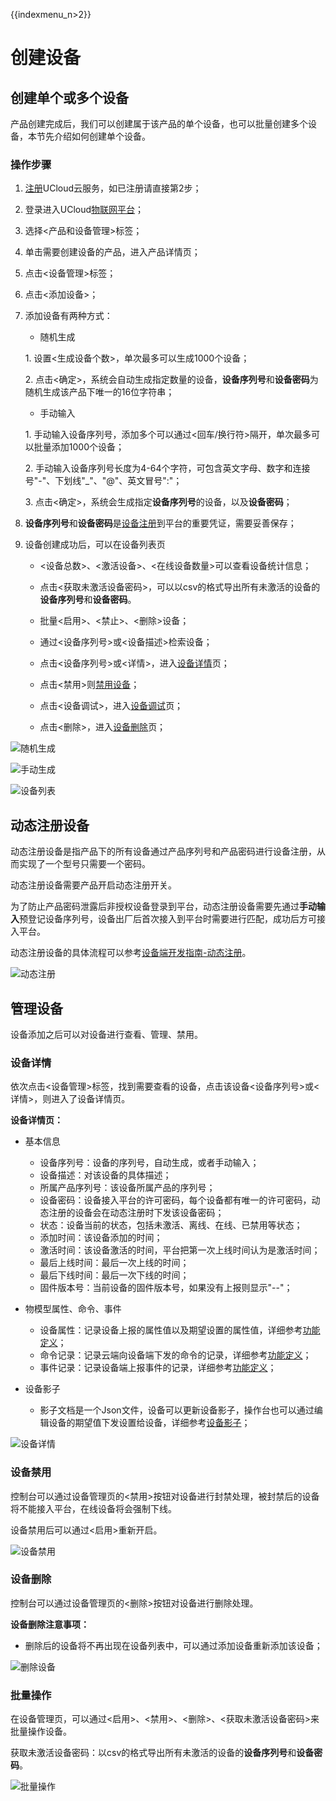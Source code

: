 {{indexmenu_n>2}}

# 创建设备

## 创建单个或多个设备

产品创建完成后，我们可以创建属于该产品的单个设备，也可以批量创建多个设备，本节先介绍如何创建单个设备。

### 操作步骤

1. [注册](https://passport.ucloud.cn/#register)UCloud云服务，如已注册请直接第2步；
2. 登录进入UCloud[物联网平台](https://console.ucloud.cn/uiot)；
3. 选择<产品和设备管理>标签；
4. 单击需要创建设备的产品，进入产品详情页；
5. 点击<设备管理>标签；
6. 点击<添加设备>；
7. 添加设备有两种方式：

     - 随机生成

	1\. 设置<生成设备个数>，单次最多可以生成1000个设备；

	2\. 点击<确定>，系统会自动生成指定数量的设备，**设备序列号**和**设备密码**为随机生成该产品下唯一的16位字符串；
	
     - 手动输入

	1\. 手动输入设备序列号，添加多个可以通过<回车/换行符>隔开，单次最多可以批量添加1000个设备；

	2\. 手动输入设备序列号长度为4-64个字符，可包含英文字母、数字和连接号"-"、下划线"_"、"@"、英文冒号":"；

	3\. 点击<确定>，系统会生成指定**设备序列号**的设备，以及**设备密码**；


8. **设备序列号**和**设备密码**是[设备注册](../../device_develop_guide/authenticate_devices/what_is_authenticate_devices)到平台的重要凭证，需要妥善保存；

9. 设备创建成功后，可以在设备列表页

	- <设备总数>、<激活设备>、<在线设备数量>可以查看设备统计信息；
	
	- 点击<获取未激活设备密码>，可以以csv的格式导出所有未激活的设备的**设备序列号**和**设备密码**。   
	
	- 批量<启用>、<禁止>、<删除>设备；  
	
	- 通过<设备序列号>或<设备描述>检索设备；
	
	- 点击<设备序列号>或<详情>，进入[设备详情](create_devcies\#设备详情)页；   
	
	- 点击<禁用>则[禁用设备](#设备禁用)；
	
	- 点击<设备调试>，进入[设备调试](../monitoring_maintenance/online_debug)页；
	
	- 点击<删除>，进入[设备删除](#设备删除)页；


![随机生成](../../images/随机生成.png)

![手动生成](../../images/手动生成.png)

![设备列表](../../images/设备列表.png)



## 动态注册设备

动态注册设备是指产品下的所有设备通过产品序列号和产品密码进行设备注册，从而实现了一个型号只需要一个密码。

动态注册设备需要产品开启动态注册开关。

为了防止产品密码泄露后非授权设备登录到平台，动态注册设备需要先通过**手动输入**预登记设备序列号，设备出厂后首次接入到平台时需要进行匹配，成功后方可接入平台。

动态注册设备的具体流程可以参考[设备端开发指南-动态注册](../../device_develop_guide/authenticate_devices/unique-certificate-per-product_authentication)。

![动态注册](../../images/动态注册.png)



## 管理设备
设备添加之后可以对设备进行查看、管理、禁用。

### 设备详情
依次点击<设备管理>标签，找到需要查看的设备，点击该设备<设备序列号>或<详情>，则进入了设备详情页。

**设备详情页：**

*  基本信息
    -   设备序列号：设备的序列号，自动生成，或者手动输入；
    -   设备描述：对该设备的具体描述；
    -   所属产品序列号：该设备所属产品的序列号；
    -   设备密码：设备接入平台的许可密码，每个设备都有唯一的许可密码，动态注册的设备会在动态注册时下发该设备密码；
    -   状态：设备当前的状态，包括未激活、离线、在线、已禁用等状态；
    -   添加时间：该设备添加的时间；
    -   激活时间：该设备激活的时间，平台把第一次上线时间认为是激活时间；
    -   最后上线时间：最后一次上线的时间；
    -   最后下线时间：最后一次下线的时间；
    -   固件版本号：当前设备的固件版本号，如果没有上报则显示"--"；

*  物模型属性、命令、事件
    -   设备属性：记录设备上报的属性值以及期望设置的属性值，详细参考[功能定义](../thingmode/thingmode_guide#定义属性)；
    -   命令记录：记录云端向设备端下发的命令的记录，详细参考[功能定义](../thingmode/thingmode_guide#定义命令)；
    -   事件记录：记录设备端上报事件的记录，详细参考[功能定义](../thingmode/thingmode_guide#定义事件)；

*  设备影子
    -   影子文档是一个Json文件，设备可以更新设备影子，操作台也可以通过编辑设备的期望值下发设置给设备，详细参考[设备影子](../device_shadow/operation_guide)；
   


![设备详情](../../images/设备详情.png)



### 设备禁用

控制台可以通过设备管理页的<禁用>按钮对设备进行封禁处理，被封禁后的设备将不能接入平台，在线设备将会强制下线。

设备禁用后可以通过<启用>重新开启。

![设备禁用](../../images/设备禁用.png)



### 设备删除

控制台可以通过设备管理页的<删除>按钮对设备进行删除处理。

**设备删除注意事项：**

- 删除后的设备将不再出现在设备列表中，可以通过添加设备重新添加该设备；

![删除设备](../../images/删除设备.png)



### 批量操作

在设备管理页，可以通过<启用>、<禁用>、<删除>、<获取未激活设备密码>来批量操作设备。

获取未激活设备密码：以csv的格式导出所有未激活的设备的**设备序列号**和**设备密码**。

![批量操作](../../images/批量操作.png)
